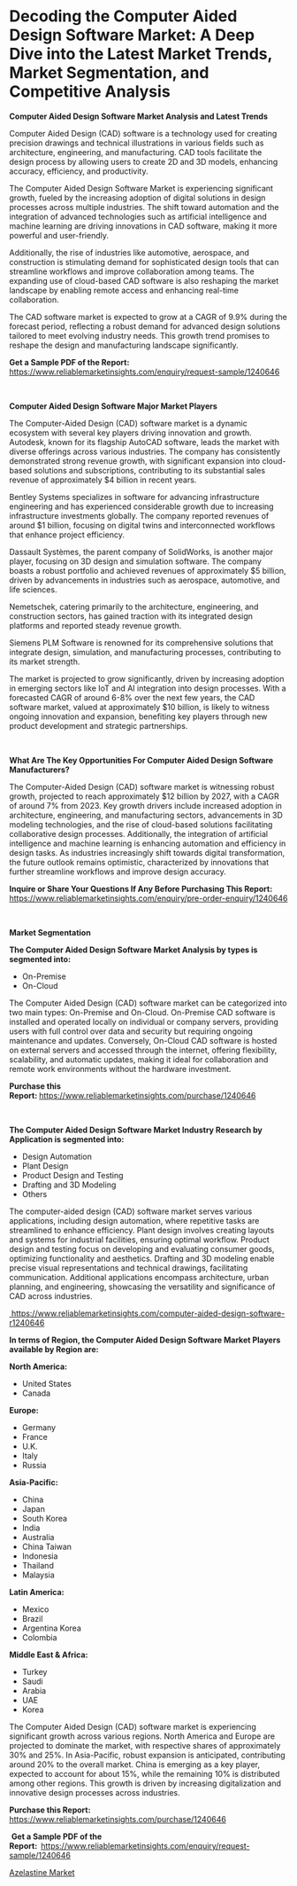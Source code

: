 <p><h1>Decoding the Computer Aided Design Software Market: A Deep Dive into the Latest Market Trends, Market Segmentation, and Competitive Analysis</h1></p><p><strong>Computer Aided Design Software Market Analysis and Latest Trends</strong></p>
<p><p>Computer Aided Design (CAD) software is a technology used for creating precision drawings and technical illustrations in various fields such as architecture, engineering, and manufacturing. CAD tools facilitate the design process by allowing users to create 2D and 3D models, enhancing accuracy, efficiency, and productivity. </p><p>The Computer Aided Design Software Market is experiencing significant growth, fueled by the increasing adoption of digital solutions in design processes across multiple industries. The shift toward automation and the integration of advanced technologies such as artificial intelligence and machine learning are driving innovations in CAD software, making it more powerful and user-friendly. </p><p>Additionally, the rise of industries like automotive, aerospace, and construction is stimulating demand for sophisticated design tools that can streamline workflows and improve collaboration among teams. The expanding use of cloud-based CAD software is also reshaping the market landscape by enabling remote access and enhancing real-time collaboration. </p><p>The CAD software market is expected to grow at a CAGR of 9.9% during the forecast period, reflecting a robust demand for advanced design solutions tailored to meet evolving industry needs. This growth trend promises to reshape the design and manufacturing landscape significantly.</p></p>
<p><strong>Get a Sample PDF of the Report:&nbsp;</strong> <a href="https://www.reliablemarketinsights.com/enquiry/request-sample/1240646?utm_campaign=2183&utm_medium=2&utm_source=Github&utm_content=ia&utm_term=06032025&utm_id=computer-aided-design-software">https://www.reliablemarketinsights.com/enquiry/request-sample/1240646</a></p>
<p>&nbsp;</p>
<p><strong>Computer Aided Design Software Major Market Players</strong></p>
<p><p>The Computer-Aided Design (CAD) software market is a dynamic ecosystem with several key players driving innovation and growth. Autodesk, known for its flagship AutoCAD software, leads the market with diverse offerings across various industries. The company has consistently demonstrated strong revenue growth, with significant expansion into cloud-based solutions and subscriptions, contributing to its substantial sales revenue of approximately $4 billion in recent years.</p><p>Bentley Systems specializes in software for advancing infrastructure engineering and has experienced considerable growth due to increasing infrastructure investments globally. The company reported revenues of around $1 billion, focusing on digital twins and interconnected workflows that enhance project efficiency.</p><p>Dassault Systèmes, the parent company of SolidWorks, is another major player, focusing on 3D design and simulation software. The company boasts a robust portfolio and achieved revenues of approximately $5 billion, driven by advancements in industries such as aerospace, automotive, and life sciences.</p><p>Nemetschek, catering primarily to the architecture, engineering, and construction sectors, has gained traction with its integrated design platforms and reported steady revenue growth. </p><p>Siemens PLM Software is renowned for its comprehensive solutions that integrate design, simulation, and manufacturing processes, contributing to its market strength. </p><p>The market is projected to grow significantly, driven by increasing adoption in emerging sectors like IoT and AI integration into design processes. With a forecasted CAGR of around 6-8% over the next few years, the CAD software market, valued at approximately $10 billion, is likely to witness ongoing innovation and expansion, benefiting key players through new product development and strategic partnerships.</p></p>
<p>&nbsp;</p>
<p><strong>What Are The Key Opportunities For Computer Aided Design Software Manufacturers?</strong></p>
<p><p>The Computer-Aided Design (CAD) software market is witnessing robust growth, projected to reach approximately $12 billion by 2027, with a CAGR of around 7% from 2023. Key growth drivers include increased adoption in architecture, engineering, and manufacturing sectors, advancements in 3D modeling technologies, and the rise of cloud-based solutions facilitating collaborative design processes. Additionally, the integration of artificial intelligence and machine learning is enhancing automation and efficiency in design tasks. As industries increasingly shift towards digital transformation, the future outlook remains optimistic, characterized by innovations that further streamline workflows and improve design accuracy.</p></p>
<p><strong>Inquire or Share Your Questions If Any Before Purchasing This Report:</strong> <a href="https://www.reliablemarketinsights.com/enquiry/pre-order-enquiry/1240646?utm_campaign=2183&utm_medium=2&utm_source=Github&utm_content=ia&utm_term=06032025&utm_id=computer-aided-design-software">https://www.reliablemarketinsights.com/enquiry/pre-order-enquiry/1240646</a></p>
<p>&nbsp;</p>
<p><strong>Market Segmentation</strong></p>
<p><strong>The Computer Aided Design Software Market Analysis by types is segmented into:</strong></p>
<p><ul><li>On-Premise</li><li>On-Cloud</li></ul></p>
<p><p>The Computer Aided Design (CAD) software market can be categorized into two main types: On-Premise and On-Cloud. On-Premise CAD software is installed and operated locally on individual or company servers, providing users with full control over data and security but requiring ongoing maintenance and updates. Conversely, On-Cloud CAD software is hosted on external servers and accessed through the internet, offering flexibility, scalability, and automatic updates, making it ideal for collaboration and remote work environments without the hardware investment.</p></p>
<p><strong>Purchase this Report:&nbsp;</strong><a href="https://www.reliablemarketinsights.com/purchase/1240646?utm_campaign=2183&utm_medium=2&utm_source=Github&utm_content=ia&utm_term=06032025&utm_id=computer-aided-design-software">https://www.reliablemarketinsights.com/purchase/1240646</a></p>
<p>&nbsp;</p>
<p><strong>The Computer Aided Design Software Market Industry Research by Application is segmented into:</strong></p>
<p><ul><li>Design Automation</li><li>Plant Design</li><li>Product Design and Testing</li><li>Drafting and 3D Modeling</li><li>Others</li></ul></p>
<p><p>The computer-aided design (CAD) software market serves various applications, including design automation, where repetitive tasks are streamlined to enhance efficiency. Plant design involves creating layouts and systems for industrial facilities, ensuring optimal workflow. Product design and testing focus on developing and evaluating consumer goods, optimizing functionality and aesthetics. Drafting and 3D modeling enable precise visual representations and technical drawings, facilitating communication. Additional applications encompass architecture, urban planning, and engineering, showcasing the versatility and significance of CAD across industries.</p></p>
<p><a href="https://www.reliablemarketinsights.com/computer-aided-design-software-r1240646?utm_campaign=2183&utm_medium=2&utm_source=Github&utm_content=ia&utm_term=06032025&utm_id=computer-aided-design-software">&nbsp;https://www.reliablemarketinsights.com/computer-aided-design-software-r1240646</a></p>
<p><strong>In terms of Region, the Computer Aided Design Software Market Players available by Region are:</strong></p>
<p>
    <p> <strong> North America: </strong>
        <ul>
            <li>United States</li>
            <li>Canada</li>
        </ul>
        </p> 
    <p> <strong> Europe: </strong>
        <ul>
            <li>Germany</li>
            <li>France</li>
            <li>U.K.</li>
            <li>Italy</li>
            <li>Russia</li>
        </ul>
        </p> 
    <p> <strong> Asia-Pacific: </strong>
        <ul>
            <li>China</li>
            <li>Japan</li>
            <li>South Korea</li>
            <li>India</li>
            <li>Australia</li>
            <li>China Taiwan</li>
            <li>Indonesia</li>
            <li>Thailand</li>
            <li>Malaysia</li>
        </ul>
        </p> 
    <p> <strong> Latin America: </strong>
        <ul>
            <li>Mexico</li>
            <li>Brazil</li>
            <li>Argentina Korea</li>
            <li>Colombia</li>
        </ul>
        </p> 
    <p> <strong> Middle East & Africa: </strong>
        <ul>
            <li>Turkey</li>
            <li>Saudi</li>
            <li>Arabia</li>
            <li>UAE</li>
            <li>Korea</li>
        </ul>
    </p>
    </p>
<p><p>The Computer Aided Design (CAD) software market is experiencing significant growth across various regions. North America and Europe are projected to dominate the market, with respective shares of approximately 30% and 25%. In Asia-Pacific, robust expansion is anticipated, contributing around 20% to the overall market. China is emerging as a key player, expected to account for about 15%, while the remaining 10% is distributed among other regions. This growth is driven by increasing digitalization and innovative design processes across industries.</p></p>
<p><strong>Purchase this Report: </strong><a href="https://www.reliablemarketinsights.com/purchase/1240646?utm_campaign=2183&utm_medium=2&utm_source=Github&utm_content=ia&utm_term=06032025&utm_id=computer-aided-design-software">https://www.reliablemarketinsights.com/purchase/1240646</a></p>
<p>&nbsp;<strong>Get a Sample PDF of the Report:&nbsp;&nbsp;</strong><a href="https://www.reliablemarketinsights.com/enquiry/request-sample/1240646?utm_campaign=2183&utm_medium=2&utm_source=Github&utm_content=ia&utm_term=06032025&utm_id=computer-aided-design-software">https://www.reliablemarketinsights.com/enquiry/request-sample/1240646</a></p>
<p><strong></strong></p>
<p><p><a href="https://github.com/tamvrosiya/Market-Research-Report-List-6/blob/main/azelastine-market.md?utm_campaign=2183&utm_medium=2&utm_source=Github&utm_content=ia&utm_term=06032025&utm_id=computer-aided-design-software">Azelastine Market</a></p></p>